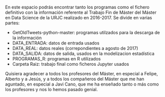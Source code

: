 En este espacio podrás encontrar tanto los programas como el fichero definitivo con la información referente al Trabajo Fin de
Máster del Máster en Data Science de la URJC realizado en 2016-2017.
Se divide en varias partes:
  - GetOldTweets-python-master: programas utilzados para la descarga de la información
  - DATA_ENTRADA: datos de entrada usados
  - DATA_REAL: datos reales (correpondientes a agosto de 2017)
  - DATA_SALIDA: datos de salida, usados en la modelizacion estadística
  - PROGRAMAS_R: programas en R utilizados
  - Carpeta Raiz: trabajo final como ficheros Jupyter usados

Quisiera agradecer a todos los profesores del Máster, en especial a Felipe, Alberto y a Jesús, y a todos los compañeros 
del Máster que me han aguntado, en especial a Javi Cano, que me ha enseñado tanto o más como los profesores y nos lo hemos
pasado genial.


  
